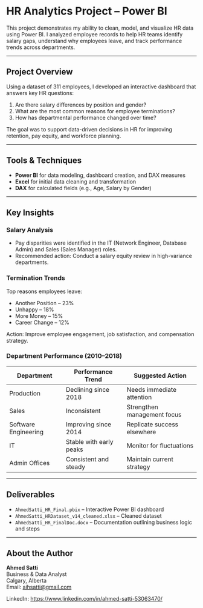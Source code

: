 # HR Analytics Project – Power BI

This project demonstrates my ability to clean, model, and visualize HR data using Power BI. I analyzed employee records to help HR teams identify salary gaps, understand why employees leave, and track performance trends across departments.

---

## Project Overview

Using a dataset of 311 employees, I developed an interactive dashboard that answers key HR questions:

1. Are there salary differences by position and gender?
2. What are the most common reasons for employee terminations?
3. How has departmental performance changed over time?

The goal was to support data-driven decisions in HR for improving retention, pay equity, and workforce planning.

---

## Tools & Techniques

- **Power BI** for data modeling, dashboard creation, and DAX measures
- **Excel** for initial data cleaning and transformation
- **DAX** for calculated fields (e.g., Age, Salary by Gender)

---

## Key Insights

### Salary Analysis
- Pay disparities were identified in the IT (Network Engineer, Database Admin) and Sales (Sales Manager) roles.
- Recommended action: Conduct a salary equity review in high-variance departments.

### Termination Trends
Top reasons employees leave:
- Another Position – 23%
- Unhappy – 18%
- More Money – 15%
- Career Change – 12%

Action: Improve employee engagement, job satisfaction, and compensation strategy.

### Department Performance (2010–2018)
| Department           | Performance Trend        | Suggested Action             |
|----------------------|--------------------------|-------------------------------|
| Production           | Declining since 2018     | Needs immediate attention     |
| Sales                | Inconsistent             | Strengthen management focus   |
| Software Engineering | Improving since 2014     | Replicate success elsewhere   |
| IT                   | Stable with early peaks  | Monitor for fluctuations      |
| Admin Offices        | Consistent and steady    | Maintain current strategy     |

---

## Deliverables

- `AhmedSatti_HR_Final.pbix` – Interactive Power BI dashboard  
- `AhmedSatti_HRDataset_v14_cleaned.xlsx` – Cleaned dataset  
- `AhmedSatti_HR_FinalDoc.docx` – Documentation outlining business logic and steps

---

## About the Author

**Ahmed Satti**  
Business & Data Analyst  
Calgary, Alberta  
Email: aihsatti@gmail.com

LinkedIn: https://www.linkedin.com/in/ahmed-satti-53063470/ 

